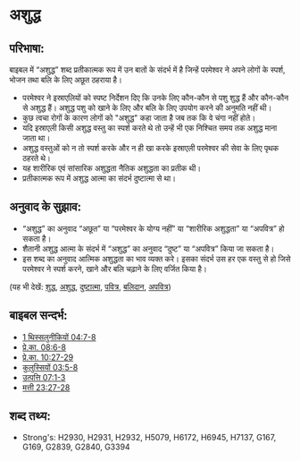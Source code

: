# अशुद्ध #

## परिभाषा: ##

बाइबल में “अशुद्ध” शब्द प्रतीकात्मक रूप में उन बातों के संदर्भ में है जिन्हें परमेश्वर ने अपने लोगों के स्पर्श, भोजन तथा बलि के लिए अछूत ठहराया है।
 
* परमेश्वर ने इस्राएलियों को स्पष्ट निर्देशन दिए कि उनके लिए कौन-कौन से पशु शुद्ध हैं और कौन-कौन से अशुद्ध हैं। अशुद्ध पशु को खाने के लिए और बलि के लिए उपयोग करने की अनुमति नहीं थी।	 
* कुछ त्वचा रोगों के कारण लोगों को "अशुद्ध" कहा जाता है जब तक कि वे चंगा नहीं होते।	 
* यदि इस्राएली किसी अशुद्ध वस्तु का स्पर्श करते थे तो उन्हें भी एक निश्चित समय तक अशुद्ध माना जाता था।	 
* अशुद्ध वस्तुओं को न तो स्पर्श करके और न ही खा करके इस्राएली परमेश्वर की सेवा के लिए पृथक ठहरते थे।	 
* यह शारीरिक एवं सांसारिक अशुद्धता नैतिक अशुद्धता का प्रतीक थी।	 
* प्रतीकात्मक रूप में अशुद्ध आत्मा का संदर्भ दुष्टात्मा से था।

## अनुवाद के सुझाव: ##

* “अशुद्ध” का अनुवाद “अछूत” या “परमेश्वर के योग्य नहीं” या “शारीरिक अशुद्धता” या “अपवित्र” हो सकता है।
* शैतानी अशुद्ध आत्मा के संदर्भ में “अशुद्ध” का अनुवाद “दुष्ट” या “अपवित्र” किया जा सकता है।
* इस शब्द का अनुवाद आत्मिक अशुद्धता का भाव व्यक्त करे। इसका संदर्भ उस हर एक वस्तु से हो जिसे परमेश्वर ने स्पर्श करने, खाने और बलि चढ़ाने के लिए वर्जित किया है।

(यह भी देखें: [शुद्ध](../kt/clean.md), [अशुद्ध](../other/defile.md), [दुष्टात्मा](../kt/demon.md), [पवित्र](../kt/holy.md), [बलिदान](../other/sacrifice.md), [अपवित्र](../kt/unholy.md)) 

## बाइबल सन्दर्भ: ##

* [1 थिस्सलुनीकियों 04:7-8](rc://en/tn/help/1th/04/07)
* [प्रे.का. 08:6-8](rc://en/tn/help/act/08/06)
* [प्रे.का. 10:27-29](rc://en/tn/help/act/10/27)
* [कुलुस्सियों 03:5-8](rc://en/tn/help/col/03/05)
* [उत्पत्ति 07:1-3](rc://en/tn/help/gen/07/01)
* [मत्ती 23:27-28](rc://en/tn/help/mat/23/27)

## शब्द तथ्य: ##

* Strong's: H2930, H2931, H2932, H5079, H6172, H6945, H7137, G167, G169, G2839, G2840, G3394
